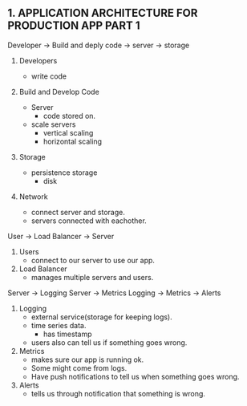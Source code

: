 **1. APPLICATION ARCHITECTURE FOR PRODUCTION APP PART 1**
------------------------------------------------------------
Developer -> Build and deply code -> server -> storage
1. Developers
    * write code

2. Build and Develop Code
    * Server
        - code stored on.
    * scale servers
        - vertical scaling
        - horizontal scaling
3. Storage
    * persistence storage
        - disk
4. Network
    * connect server and storage.
    * servers connected with eachother.

User -> Load Balancer -> Server
1. Users
    * connect to our server to use our app.
2. Load Balancer
    * manages multiple servers and users.

Server -> Logging
Server -> Metrics
Logging -> Metrics -> Alerts
1. Logging
    * external service(storage for keeping logs).
    * time series data.
        - has timestamp
    * users also can tell us if something goes wrong.
2. Metrics
    * makes sure our app is running ok.
    * Some might come from logs.
    * Have push notifications to tell us when something goes wrong.
3. Alerts
    * tells us through notification that something is wrong.

 